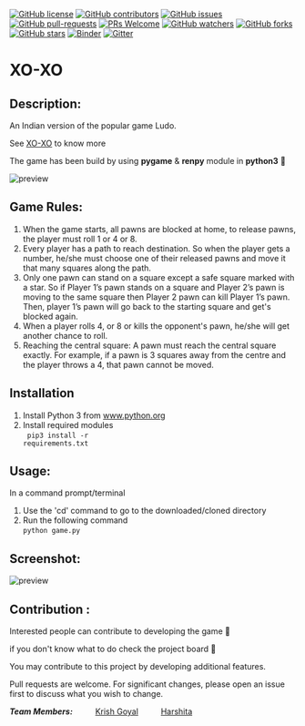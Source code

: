 [![GitHub license](https://img.shields.io/github/license/Krishnaa-tech/Travel-Tech-Azure)](https://github.com/Krishnaa-tech/Travel-Tech-Azure/blob/main/LICENSE)
[![GitHub contributors](https://img.shields.io/github/contributors/Krishnaa-tech/Travel-Tech-Azure.svg)](https://GitHub.com/Krishnaa-tech/Travel-Tech-Azure/graphs/contributors/)
[![GitHub issues](https://img.shields.io/github/issues/Krishnaa-tech/Travel-Tech-Azure.svg)](https://GitHub.com/Krishnaa-tech/Travel-Tech-Azure/issues/)
[![GitHub pull-requests](https://img.shields.io/github/issues-pr/Krishnaa-tech/Travel-Tech-Azure.svg)](https://GitHub.com/Krishnaa-tech/Travel-Tech-Azure/pulls/)
[![PRs Welcome](https://img.shields.io/badge/PRs-welcome-brightgreen.svg?style=flat-square)](http://makeapullrequest.com)
[![GitHub watchers](https://img.shields.io/github/watchers/Krishnaa-tech/Travel-Tech-Azure.svg?style=social&label=Watch)](https://GitHub.com/Krishnaa-tech/Travel-Tech-Azure/watchers/)
[![GitHub forks](https://img.shields.io/github/forks/Krishnaa-tech/Travel-Tech-Azure.svg?style=social&label=Fork)](https://GitHub.com/Krishnaa-tech/Travel-Tech-Azure/network/)
[![GitHub stars](https://img.shields.io/github/stars/Krishnaa-tech/Travel-Tech-Azure.svg?style=social&label=Star)](https://GitHub.com/Krishnaa-tech/Travel-Tech-Azure/stargazers/)
[![Binder](https://mybinder.org/badge_logo.svg)](https://mybinder.org/v2/gh/Krishnaa-tech/Travel-Tech-Azure/HEAD)
[![Gitter](https://badges.gitter.im/Krishnaa-tech/Travel-Tech-Azure.svg)](https://gitter.im/Krishnaa-tech/Travel-Tech-Azure?utm_source=badge&utm_medium=badge&utm_campaign=pr-badge)

# XO-XO

## Description: 
An Indian version of the popular game Ludo. 

See [XO-XO](https://wiki2.org/en/Ashta_Chamma_(board_game)) to know more

The game has been build by using **pygame** & **renpy** module in **python3** 🐍 

![preview](/assets/screenshot/preview.gif*)

## Game Rules:

1. When the game starts, all pawns are blocked at home, to release pawns, the player must roll 1 or 4 or 8.
1. Every player has a path to reach destination. So when the player gets a number, he/she must choose one of their released pawns and move it that many squares along the path.
1. Only one pawn can stand on a square except a safe square marked with a star. So if Player 1’s pawn stands on a square and Player 2’s pawn is moving to the same square then Player 2 pawn can kill Player 1’s pawn. Then, player 1’s pawn will go back to the starting square and get's blocked again.
1. When a player rolls 4, or 8 or kills the opponent's pawn, he/she will get another chance to roll.
1. Reaching the central square: A pawn must reach the central square exactly. For example, if a pawn is 3 squares away from the centre and the player throws a 4, that pawn cannot be moved.

## Installation
1. Install Python 3 from www.python.org
1. Install required modules <br>
<code> pip3 install -r requirements.txt </code>
   
## Usage:
In a command prompt/terminal

1. Use the 'cd' command to go to the downloaded/cloned directory
1. Run the following command <br>
<code>python game.py </code>
  
## Screenshot:
![preview](/assets/screenshot/preview.png*)

## Contribution :
Interested people can contribute to developing the game 🙌

if you don't know what to do check the project board 🎯

You may contribute to this project by developing additional features.

Pull requests are welcome. For significant changes, please open an issue first to discuss what you wish to change.

_**Team Members:**_ 
&emsp; &emsp; [Krish Goyal](https://github.com/Krishnaa-tech) 
&emsp; &emsp; [Harshita](https://github.com/harshi1gfiesg)
